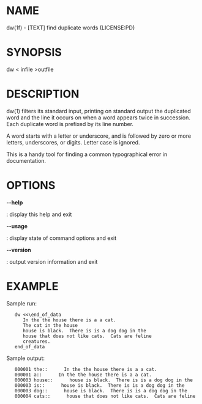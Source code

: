 NAME
====

dw(1f) - \[TEXT\] find duplicate words (LICENSE:PD)

SYNOPSIS
========

dw \< infile \>outfile

DESCRIPTION
===========

dw(1) filters its standard input, printing on standard output the
duplicated word and the line it occurs on when a word appears twice in
succession. Each duplicate word is prefixed by its line number.

A word starts with a letter or underscore, and is followed by zero or
more letters, underscores, or digits. Letter case is ignored.

This is a handy tool for finding a common typographical error in
documentation.

OPTIONS
=======

****--help****

:   display this help and exit

****--usage****

:   display state of command options and exit

****--version****

:   output version information and exit

EXAMPLE
=======

Sample run:

       dw <<\end_of_data
          In the the house there is a a cat.
          The cat in the house
          house is black.  There is is a dog dog in the
          house that does not like cats.  Cats are feline
          creatures.
       end_of_data

Sample output:

       000001 the::      In the the house there is a a cat.
       000001 a::      In the the house there is a a cat.
       000003 house::      house is black.  There is is a dog dog in the
       000003 is::      house is black.  There is is a dog dog in the
       000003 dog::      house is black.  There is is a dog dog in the
       000004 cats::      house that does not like cats.  Cats are feline
